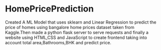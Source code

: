 # HomePricePrediction

Created A ML Model that uses sklearn and Linear Regression to predict the price of homes using bangalore home prices dataset taken from Kaggle.Then made a python flask server to serve requests and finally a website using HTML,CSS and JavaScript to create frontend taking into account total area,Bathrooms,BHK and predict price.
